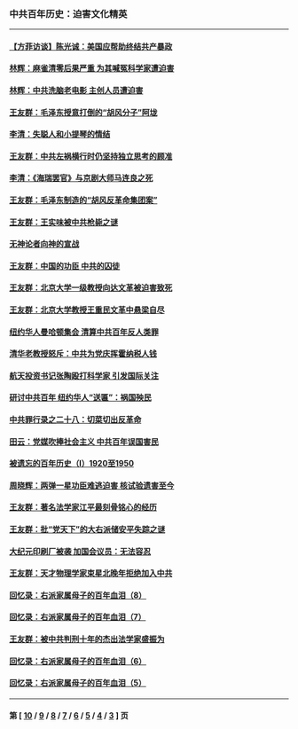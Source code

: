 ### 中共百年历史：迫害文化精英
---
#### [【方菲访谈】陈光诚：美国应帮助终结共产暴政](../../pages/nf1176111/n13759521.md?07070430) 
#### [林辉：麻雀清零后果严重 为其喊冤科学家遭迫害](../../pages/nf1176111/n13746900.md?07070430) 
#### [林辉：中共洗脑老电影 主创人员遭迫害](../../pages/nf1176111/n13699437.md?07070430) 
#### [王友群：毛泽东授意打倒的“胡风分子”阿垅](../../pages/nf1176111/n13592541.md?07070430) 
#### [李清：失聪人和小提琴的情结](../../pages/nf1176111/n13459280.md?07070430) 
#### [王友群：中共左祸横行时仍坚持独立思考的顾准](../../pages/nf1176111/n13444722.md?07070430) 
#### [李清：《海瑞罢官》与京剧大师马连良之死](../../pages/nf1176111/n13412316.md?07070430) 
#### [王友群：毛泽东制造的“胡风反革命集团案”](../../pages/nf1176111/n13324909.md?07070430) 
#### [王友群：王实味被中共枪毙之谜](../../pages/nf1176111/n13307502.md?07070430) 
#### [无神论者向神的宣战](../../pages/nf1176111/n13281535.md?07070430) 
#### [王友群：中国的功臣 中共的囚徒](../../pages/nf1176111/n13291790.md?07070430) 
#### [王友群：北京大学一级教授向达文革被迫害致死](../../pages/nf1176111/n13150966.md?07070430) 
#### [王友群：北京大学教授王重民文革中悬梁自尽](../../pages/nf1176111/n13084645.md?07070430) 
#### [纽约华人曼哈顿集会 清算中共百年反人类罪](../../pages/nf1176111/n13084157.md?07070430) 
#### [清华老教授怒斥：中共为党庆挥霍纳税人钱](../../pages/nf1176111/n13071430.md?07070430) 
#### [航天投资书记张陶殴打科学家 引发国际关注](../../pages/nf1176111/n13069132.md?07070430) 
#### [研讨中共百年 纽约华人“送匾”：祸国殃民](../../pages/nf1176111/n13057367.md?07070430) 
#### [中共罪行录之二十八：切菜切出反革命](../../pages/nf1176111/n13030600.md?07070430) 
#### [田云：党媒吹捧社会主义 中共百年误国害民](../../pages/nf1176111/n13006682.md?07070430) 
#### [被遗忘的百年历史（I）1920至1950](../../pages/nf1176111/n12986411.md?07070430) 
#### [周晓辉：两弹一星功臣难逃迫害 核试验遗害至今](../../pages/nf1176111/n12974997.md?07070430) 
#### [王友群：著名法学家江平最刻骨铭心的经历](../../pages/nf1176111/n12970787.md?07070430) 
#### [王友群：批“党天下”的大右派储安平失踪之谜](../../pages/nf1176111/n12954229.md?07070430) 
#### [大纪元印刷厂被袭 加国会议员：无法容忍](../../pages/nf1176111/n12883028.md?07070430) 
#### [王友群：天才物理学家束星北晚年拒绝加入中共](../../pages/nf1176111/n12792913.md?07070430) 
#### [回忆录：右派家属母子的百年血泪（8）](../../pages/nf1176111/n12706196.md?07070430) 
#### [回忆录：右派家属母子的百年血泪（7）](../../pages/nf1176111/n12706191.md?07070430) 
#### [王友群：被中共判刑十年的杰出法学家盛振为](../../pages/nf1176111/n12706141.md?07070430) 
#### [回忆录：右派家属母子的百年血泪（6）](../../pages/nf1176111/n12698863.md?07070430) 
#### [回忆录：右派家属母子的百年血泪（5）](../../pages/nf1176111/n12692515.md?07070430) 

---
#### 第 [ [10](./10.md?07070430) / [9](./9.md?07070430) / [8](./8.md?07070430) / [7](./7.md?07070430) / [6](./6.md?07070430) / [5](./5.md?07070430) / [4](./4.md?07070430) / [3](./3.md?07070430) ] 页
